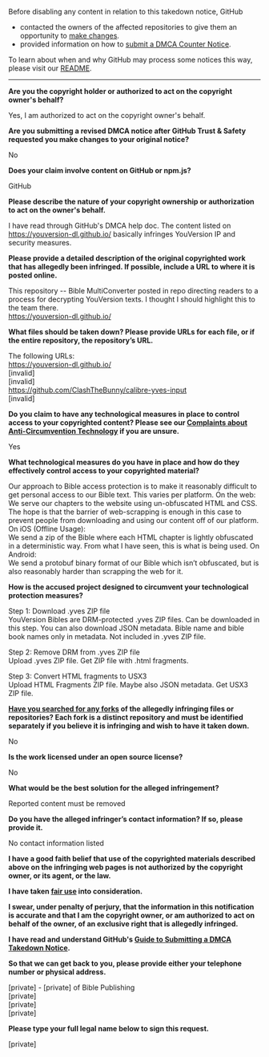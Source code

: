 Before disabling any content in relation to this takedown notice, GitHub
- contacted the owners of the affected repositories to give them an opportunity to [make changes](https://docs.github.com/en/github/site-policy/dmca-takedown-policy#a-how-does-this-actually-work).
- provided information on how to [submit a DMCA Counter Notice](https://docs.github.com/en/articles/guide-to-submitting-a-dmca-counter-notice).

To learn about when and why GitHub may process some notices this way, please visit our [README](https://github.com/github/dmca/blob/master/README.md#anatomy-of-a-takedown-notice).

---

**Are you the copyright holder or authorized to act on the copyright owner's behalf?**

Yes, I am authorized to act on the copyright owner's behalf.

**Are you submitting a revised DMCA notice after GitHub Trust & Safety requested you make changes to your original notice?**

No

**Does your claim involve content on GitHub or npm.js?**

GitHub

**Please describe the nature of your copyright ownership or authorization to act on the owner's behalf.**

I have read through GitHub's DMCA help doc. The content listed on https://youversion-dl.github.io/ basically infringes YouVersion IP and security measures.

**Please provide a detailed description of the original copyrighted work that has allegedly been infringed. If possible, include a URL to where it is posted online.**

This repository -- Bible MultiConverter posted in repo directing readers to a process for decrypting YouVersion texts. I thought I should highlight this to the team there.  
https://youversion-dl.github.io/

**What files should be taken down? Please provide URLs for each file, or if the entire repository, the repository’s URL.**

The following URLs:  
https://youversion-dl.github.io/  
[invalid]  
[invalid]  
https://github.com/ClashTheBunny/calibre-yves-input  
[invalid]

**Do you claim to have any technological measures in place to control access to your copyrighted content? Please see our <a href="https://docs.github.com/articles/guide-to-submitting-a-dmca-takedown-notice#complaints-about-anti-circumvention-technology">Complaints about Anti-Circumvention Technology</a> if you are unsure.**

Yes

**What technological measures do you have in place and how do they effectively control access to your copyrighted material?**

Our approach to Bible access protection is to make it reasonably difficult to get personal access to our Bible text. This varies per platform.
On the web:  
We serve our chapters to the website using un-obfuscated HTML and CSS. The hope is that the barrier of web-scrapping is enough in this case to prevent people from downloading and using our content off of our platform.  
On iOS (Offline Usage):  
We send a zip of the Bible where each HTML chapter is lightly obfuscated in a deterministic way. From what I have seen, this is what is being used.
On Android:  
We send a protobuf binary format of our Bible which isn’t obfuscated, but is also reasonably harder than scrapping the web for it.

**How is the accused project designed to circumvent your technological protection measures?**

Step 1: Download .yves ZIP file  
YouVersion Bibles are DRM-protected .yves ZIP files. Can be downloaded in this step. You can also download JSON metadata. Bible name and bible book names only in metadata. Not included in .yves ZIP file.

Step 2: Remove DRM from .yves ZIP file  
Upload .yves ZIP file. Get ZIP file with .html fragments.

Step 3: Convert HTML fragments to USX3  
Upload HTML Fragments ZIP file. Maybe also JSON metadata. Get USX3 ZIP file.

**<a href="https://docs.github.com/articles/dmca-takedown-policy#b-what-about-forks-or-whats-a-fork">Have you searched for any forks</a> of the allegedly infringing files or repositories? Each fork is a distinct repository and must be identified separately if you believe it is infringing and wish to have it taken down.**

No

**Is the work licensed under an open source license?**

No

**What would be the best solution for the alleged infringement?**

Reported content must be removed

**Do you have the alleged infringer’s contact information? If so, please provide it.**

No contact information listed

**I have a good faith belief that use of the copyrighted materials described above on the infringing web pages is not authorized by the copyright owner, or its agent, or the law.**

**I have taken <a href="https://www.lumendatabase.org/topics/22">fair use</a> into consideration.**

**I swear, under penalty of perjury, that the information in this notification is accurate and that I am the copyright owner, or am authorized to act on behalf of the owner, of an exclusive right that is allegedly infringed.**

**I have read and understand GitHub's <a href="https://docs.github.com/articles/guide-to-submitting-a-dmca-takedown-notice/">Guide to Submitting a DMCA Takedown Notice</a>.**

**So that we can get back to you, please provide either your telephone number or physical address.**

[private] - [private] of Bible Publishing  
[private]  
[private]  
[private]  

**Please type your full legal name below to sign this request.**

[private]  

